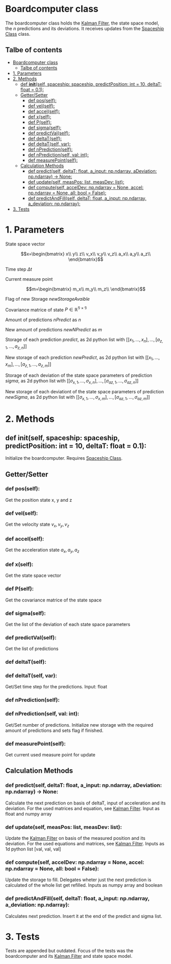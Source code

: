 # Boardcomputer class

The boardcomputer class holds the [Kalman Filter](kalmanFilter.md), the state space model, the $n$ predictions and its deviations. It receives updates from the [Spaceship Class](spaceshipClass.md) class.

## Talbe of contents

- [Boardcomputer class](#boardcomputer-class)
  - [Talbe of contents](#talbe-of-contents)
- [1. Parameters](#1-parameters)
- [2. Methods](#2-methods)
  - [def __init__(self, spaceship: spaceship, predictPosition: int = 10, deltaT: float = 0.1):](#def-initself-spaceship-spaceship-predictposition-int--10-deltat-float--01)
  - [Getter/Setter](#gettersetter)
    - [def pos(self):](#def-posself)
    - [def vel(self):](#def-velself)
    - [def accel(self):](#def-accelself)
    - [def x(self):](#def-xself)
    - [def P(self):](#def-pself)
    - [def sigma(self):](#def-sigmaself)
    - [def predictVal(self):](#def-predictvalself)
    - [def deltaT(self):](#def-deltatself)
    - [def deltaT(self, var):](#def-deltatself-var)
    - [def nPrediction(self):](#def-npredictionself)
    - [def nPrediction(self, val: int):](#def-npredictionself-val-int)
    - [def measurePoint(self):](#def-measurepointself)
  - [Calculation Methods](#calculation-methods)
    - [def predict(self, deltaT: float, a\_input: np.ndarray, aDeviation: np.ndarray) -\> None:](#def-predictself-deltat-float-a_input-npndarray-adeviation-npndarray---none)
    - [def update(self, measPos: list, measDev: list):](#def-updateself-measpos-list-measdev-list)
    - [def compute(self, accelDev: np.ndarray = None, accel: np.ndarray = None, all: bool = False):](#def-computeself-acceldev-npndarray--none-accel-npndarray--none-all-bool--false)
    - [def predictAndFill(self, deltaT: float, a\_input: np.ndarray, a\_deviation: np.ndarray):](#def-predictandfillself-deltat-float-a_input-npndarray-a_deviation-npndarray)
- [3. Tests](#3-tests)


# 1. Parameters

State space vector

$$x=\begin{bmatrix}
x\\
y\\
z\\
v_x\\
v_y\\
v_z\\
a_x\\
a_y\\
a_z\\
\end{bmatrix}$$

Time step $\Delta t$

Current measure point 

$$m=\begin{bmatrix}
m_x\\
m_y\\
m_z\\
\end{bmatrix}$$

Flag of new Storage $newStorageAvaible$

Covariance matrice of state $P \in \mathbb{R^{9\times 9}}$

Amount of predictions $nPredict$ as $n$

New amount of predictions $newNPredict$ as $m$

Storage of each prediction $predict$, as 2d python list with $[[x_1, ..., x_n], ..., [a_{z,1}, ..., a_{z, n}]]$

New storage of each prediction $newPredict$, as 2d python list with
$[[x_1, ..., x_m], ..., [a_{z, 1}, ..., a_{z, m}]]$

Storage of each deviation of the state space parameters of prediction $sigma$, as 2d python list with $[[\sigma_{x, 1}, ..., \sigma_{x, n}], ..., [\sigma_{az, 1}, ..., \sigma_{az, n}]]$

New storage of each deviationt of the state space parameters of prediction $newSigma$, as 2d python list with $[[\sigma_{x, 1}, ..., \sigma_{x, m}], ..., [\sigma_{az, 1}, ..., \sigma_{az, m}]]$


# 2. Methods

## def __init__(self, spaceship: spaceship, predictPosition: int = 10, deltaT: float = 0.1):
Initialize the boardcomputer. Requires [Spaceship Class](spaceshipClass.md).


## Getter/Setter

### def pos(self):
Get the position state x, y and z

### def vel(self):
Get the velocity state $v_x, v_y, v_z$

### def accel(self):
Get the acceleration state $a_x, a_y, a_z$

### def x(self):
Get the state space vector

### def P(self):
Get the covariance matrice of the state space

### def sigma(self):
Get the list of the deviation of each state space parameters

### def predictVal(self):
Get the list of predictions

### def deltaT(self):
### def deltaT(self, var):
Get/Set time step for the predictions. Input: float

### def nPrediction(self):
### def nPrediction(self, val: int):
Get/Set number of predictions. Initialize new storage with the required amount of predictions and sets flag if finished.

### def measurePoint(self):
Get current used measure point for update

## Calculation Methods

### def predict(self, deltaT: float, a_input: np.ndarray, aDeviation: np.ndarray) -> None:
Calculate the next prediction on basis of deltaT, input of acceleration and its deviation. For the used matrices and equation, see [Kalman Filter](kalmanFilter.md). Input as float and numpy array

### def update(self, measPos: list, measDev: list):
Update the [Kalman Filter](kalmanFilter.md) on basis of the measured position and its deviation. For the used equations and matrices, see [Kalman Filter](kalmanFilter.md). Inputs as 1d python list [val, val, val]

### def compute(self, accelDev: np.ndarray = None, accel: np.ndarray = None, all: bool = False):
Update the storage to fill. Delegates wheter just the next prediction is calculated of the whole list get refilled. Inputs as numpy array and boolean

### def predictAndFill(self, deltaT: float, a_input: np.ndarray, a_deviation: np.ndarray):
Calculates next prediction. Insert it at the end of the predict and sigma list.

# 3. Tests

Tests are appended but outdated. Focus of the tests was the boardcomputer and its [Kalman Filter](kalmanFilter.md) and state space model.